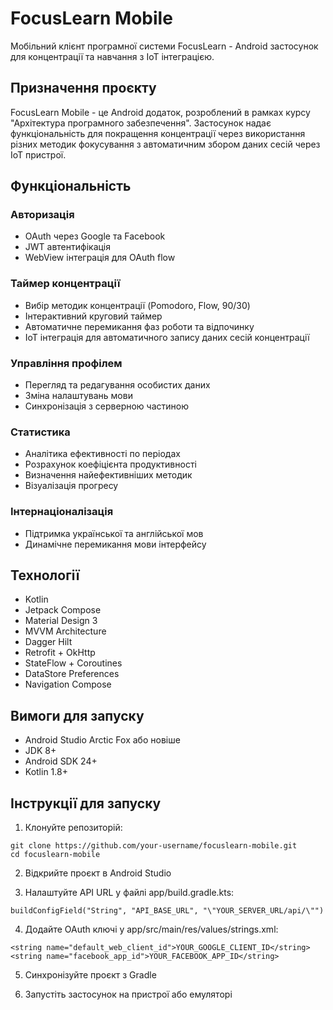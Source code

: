 # FocusLearn Mobile

Мобільний клієнт програмної системи FocusLearn - Android застосунок для концентрації та навчання з IoT інтеграцією.

## Призначення проєкту

FocusLearn Mobile - це Android додаток, розроблений в рамках курсу "Архітектура програмного забезпечення". Застосунок надає функціональність для покращення концентрації через використання різних методик фокусування з автоматичним збором даних сесій через IoT пристрої.

## Функціональність

### Авторизація
- OAuth через Google та Facebook
- JWT автентифікація
- WebView інтеграція для OAuth flow

### Таймер концентрації
- Вибір методик концентрації (Pomodoro, Flow, 90/30)
- Інтерактивний круговий таймер
- Автоматичне перемикання фаз роботи та відпочинку
- IoT інтеграція для автоматичного запису даних сесій концентрації

### Управління профілем
- Перегляд та редагування особистих даних
- Зміна налаштувань мови
- Синхронізація з серверною частиною

### Статистика
- Аналітика ефективності по періодах
- Розрахунок коефіцієнта продуктивності
- Визначення найефективніших методик
- Візуалізація прогресу

### Інтернаціоналізація
- Підтримка української та англійської мов
- Динамічне перемикання мови інтерфейсу

## Технології

- Kotlin
- Jetpack Compose
- Material Design 3
- MVVM Architecture
- Dagger Hilt
- Retrofit + OkHttp
- StateFlow + Coroutines
- DataStore Preferences
- Navigation Compose

## Вимоги для запуску

- Android Studio Arctic Fox або новіше
- JDK 8+
- Android SDK 24+
- Kotlin 1.8+

## Інструкції для запуску

1. Клонуйте репозиторій:
```
git clone https://github.com/your-username/focuslearn-mobile.git
cd focuslearn-mobile
```

2. Відкрийте проєкт в Android Studio

3. Налаштуйте API URL у файлі app/build.gradle.kts:
```
buildConfigField("String", "API_BASE_URL", "\"YOUR_SERVER_URL/api/\"")
```

4. Додайте OAuth ключі у app/src/main/res/values/strings.xml:
```
<string name="default_web_client_id">YOUR_GOOGLE_CLIENT_ID</string>
<string name="facebook_app_id">YOUR_FACEBOOK_APP_ID</string>
```

5. Синхронізуйте проєкт з Gradle

6. Запустіть застосунок на пристрої або емуляторі
